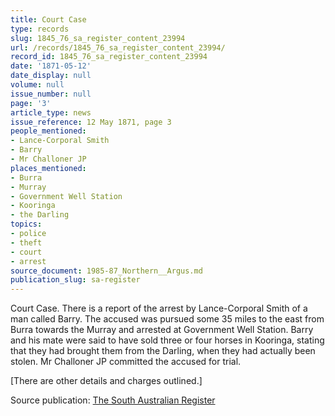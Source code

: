 ```yaml
---
title: Court Case
type: records
slug: 1845_76_sa_register_content_23994
url: /records/1845_76_sa_register_content_23994/
record_id: 1845_76_sa_register_content_23994
date: '1871-05-12'
date_display: null
volume: null
issue_number: null
page: '3'
article_type: news
issue_reference: 12 May 1871, page 3
people_mentioned:
- Lance-Corporal Smith
- Barry
- Mr Challoner JP
places_mentioned:
- Burra
- Murray
- Government Well Station
- Kooringa
- the Darling
topics:
- police
- theft
- court
- arrest
source_document: 1985-87_Northern__Argus.md
publication_slug: sa-register
---
```


Court Case.  There is a report of the arrest by Lance-Corporal Smith of a man called Barry.  The accused was pursued some 35 miles to the east from Burra towards the Murray and arrested at Government Well Station.  Barry and his mate were said to have sold three or four horses in Kooringa, stating that they had brought them from the Darling, when they had actually been stolen.  Mr Challoner JP committed the accused for trial.

[There are other details and charges outlined.]

Source publication: [The South Australian Register](/publications/sa-register/)

